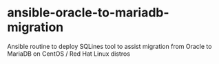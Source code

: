 # ansible-oracle-to-mariadb-migration
Ansible routine to deploy SQLines tool to assist migration from Oracle to MariaDB on CentOS / Red Hat Linux distros
